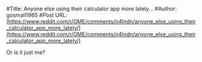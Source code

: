 #Title: Anyone else using their calculator app more lately...
#Author: gosmall1965
#Post URL: [https://www.reddit.com/r/GME/comments/n4lndn/anyone_else_using_their_calculator_app_more_lately/](https://www.reddit.com/r/GME/comments/n4lndn/anyone_else_using_their_calculator_app_more_lately/)


Or is it just me?